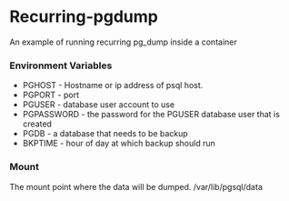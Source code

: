 # Recurring-pgdump
An example of running recurring pg_dump inside a container

### Environment Variables

 * PGHOST - Hostname or ip address of psql host.
 * PGPORT - port 
 * PGUSER - database user account to use
 * PGPASSWORD - the password for the PGUSER database user that is created
 * PGDB - a database that needs to be backup
 * BKPTIME - hour of day at which backup should run

### Mount

The mount point where the data will be dumped.
  /var/lib/pgsql/data
  
  
